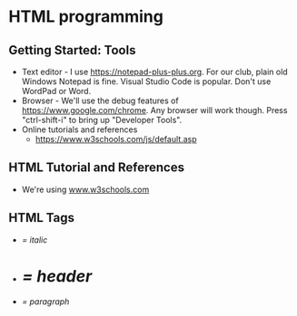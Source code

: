 # HTML programming

## Getting Started: Tools

* Text editor - I use <https://notepad-plus-plus.org>. For our club, plain old Windows Notepad is fine. Visual Studio Code is popular. Don't use WordPad or Word.
* Browser - We'll use the debug features of <https://www.google.com/chrome>. Any browser will work though. Press "ctrl-shift-i" to bring up "Developer Tools".
* Online tutorials and references
    * <https://www.w3schools.com/js/default.asp>

## HTML Tutorial and References
* We're using www.w3schools.com

## HTML Tags
* <i> = italic
* <h1> = header
* <p> = paragraph
